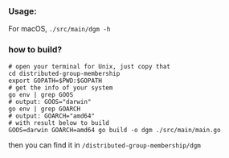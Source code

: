 ### Usage:
For macOS, 
`./src/main/dgm -h`

### how to build?
```shell
# open your terminal for Unix, just copy that
cd distributed-group-membership
export GOPATH=$PWD:$GOPATH
# get the info of your system
go env | grep GOOS
# output: GOOS="darwin"
go env | grep GOARCH
# output: GOARCH="amd64"
# with result below to build
GOOS=darwin GOARCH=amd64 go build -o dgm ./src/main/main.go
```

then you can find it in `/distributed-group-membership/dgm`